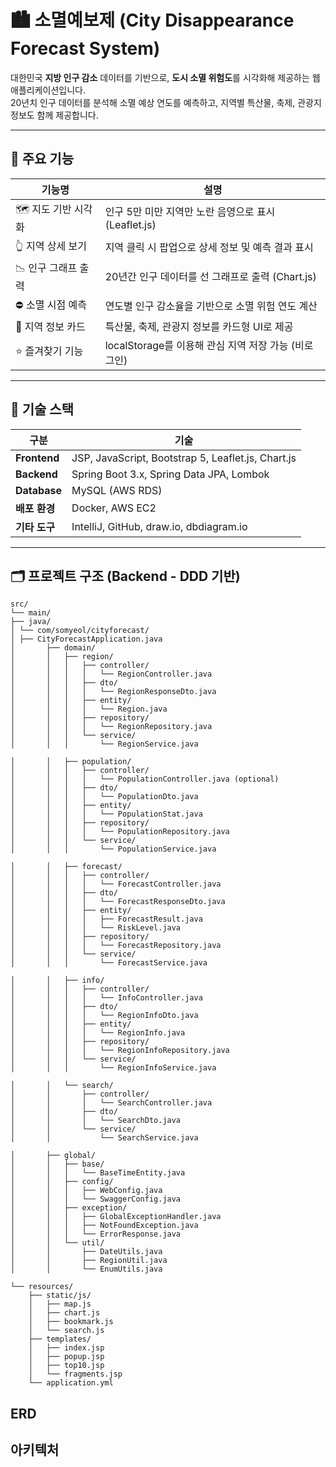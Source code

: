 # 🏙️ 소멸예보제 (City Disappearance Forecast System)

대한민국 **지방 인구 감소** 데이터를 기반으로, **도시 소멸 위험도**를 시각화해 제공하는 웹 애플리케이션입니다.  
20년치 인구 데이터를 분석해 소멸 예상 연도를 예측하고, 지역별 특산물, 축제, 관광지 정보도 함께 제공합니다.

---

## 📌 주요 기능

| 기능명 | 설명 |
|--------|------|
| 🗺 지도 기반 시각화 | 인구 5만 미만 지역만 노란 음영으로 표시 (Leaflet.js) |
| 👆 지역 상세 보기 | 지역 클릭 시 팝업으로 상세 정보 및 예측 결과 표시 |
| 📉 인구 그래프 출력 | 20년간 인구 데이터를 선 그래프로 출력 (Chart.js) |
| ⛔ 소멸 시점 예측 | 연도별 인구 감소율을 기반으로 소멸 위험 연도 계산 |
| 🧳 지역 정보 카드 | 특산물, 축제, 관광지 정보를 카드형 UI로 제공 |
| ⭐ 즐겨찾기 기능 | localStorage를 이용해 관심 지역 저장 가능 (비로그인) |

---

## 🧱 기술 스택

| 구분 | 기술 |
|------|------|
| **Frontend** | JSP, JavaScript, Bootstrap 5, Leaflet.js, Chart.js |
| **Backend** | Spring Boot 3.x, Spring Data JPA, Lombok |
| **Database** | MySQL (AWS RDS) |
| **배포 환경** | Docker, AWS EC2 |
| **기타 도구** | IntelliJ, GitHub, draw.io, dbdiagram.io |

---

## 🗂️ 프로젝트 구조 (Backend - DDD 기반)
````
src/
└── main/
├── java/
│ └── com/somyeol/cityforecast/
│ ├── CityForecastApplication.java
│       ├── domain/
│       │   ├── region/
│       │   │   ├── controller/
│       │   │   │   └── RegionController.java
│       │   │   ├── dto/
│       │   │   │   └── RegionResponseDto.java
│       │   │   ├── entity/
│       │   │   │   └── Region.java
│       │   │   ├── repository/
│       │   │   │   └── RegionRepository.java
│       │   │   └── service/
│       │   │       └── RegionService.java

│       │   ├── population/
│       │   │   ├── controller/
│       │   │   │   └── PopulationController.java (optional)
│       │   │   ├── dto/
│       │   │   │   └── PopulationDto.java
│       │   │   ├── entity/
│       │   │   │   └── PopulationStat.java
│       │   │   ├── repository/
│       │   │   │   └── PopulationRepository.java
│       │   │   └── service/
│       │   │       └── PopulationService.java

│       │   ├── forecast/
│       │   │   ├── controller/
│       │   │   │   └── ForecastController.java
│       │   │   ├── dto/
│       │   │   │   └── ForecastResponseDto.java
│       │   │   ├── entity/
│       │   │   │   ├── ForecastResult.java
│       │   │   │   └── RiskLevel.java
│       │   │   ├── repository/
│       │   │   │   └── ForecastRepository.java
│       │   │   └── service/
│       │   │       └── ForecastService.java

│       │   ├── info/
│       │   │   ├── controller/
│       │   │   │   └── InfoController.java
│       │   │   ├── dto/
│       │   │   │   └── RegionInfoDto.java
│       │   │   ├── entity/
│       │   │   │   └── RegionInfo.java
│       │   │   ├── repository/
│       │   │   │   └── RegionInfoRepository.java
│       │   │   └── service/
│       │   │       └── RegionInfoService.java

│       │   └── search/
│       │       ├── controller/
│       │       │   └── SearchController.java
│       │       ├── dto/
│       │       │   └── SearchDto.java
│       │       └── service/
│       │           └── SearchService.java

│       ├── global/
│       │   ├── base/
│       │   │   └── BaseTimeEntity.java
│       │   ├── config/
│       │   │   ├── WebConfig.java
│       │   │   └── SwaggerConfig.java
│       │   ├── exception/
│       │   │   ├── GlobalExceptionHandler.java
│       │   │   ├── NotFoundException.java
│       │   │   └── ErrorResponse.java
│       │   └── util/
│       │       ├── DateUtils.java
│       │       ├── RegionUtil.java
│       │       └── EnumUtils.java

└── resources/
    ├── static/js/
    │   ├── map.js
    │   ├── chart.js
    │   ├── bookmark.js
    │   └── search.js
    ├── templates/
    │   ├── index.jsp
    │   ├── popup.jsp
    │   ├── top10.jsp
    │   └── fragments.jsp
    └── application.yml

````


## ERD



## 아키텍처

